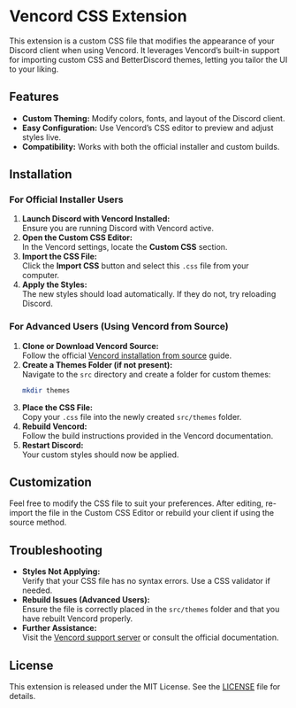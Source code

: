 # Vencord CSS Extension

This extension is a custom CSS file that modifies the appearance of your Discord client when using Vencord. It leverages Vencord’s built-in support for importing custom CSS and BetterDiscord themes, letting you tailor the UI to your liking.

## Features

- **Custom Theming:** Modify colors, fonts, and layout of the Discord client.
- **Easy Configuration:** Use Vencord’s CSS editor to preview and adjust styles live.
- **Compatibility:** Works with both the official installer and custom builds.

## Installation

### For Official Installer Users

1. **Launch Discord with Vencord Installed:**  
   Ensure you are running Discord with Vencord active.
2. **Open the Custom CSS Editor:**  
   In the Vencord settings, locate the **Custom CSS** section.
3. **Import the CSS File:**  
   Click the **Import CSS** button and select this `.css` file from your computer.
4. **Apply the Styles:**  
   The new styles should load automatically. If they do not, try reloading Discord.

### For Advanced Users (Using Vencord from Source)

1. **Clone or Download Vencord Source:**  
   Follow the official [Vencord installation from source](https://vencord.dev/download) guide.
2. **Create a Themes Folder (if not present):**  
   Navigate to the `src` directory and create a folder for custom themes:
   ```bash
   mkdir themes
   ```
3. **Place the CSS File:**  
   Copy your `.css` file into the newly created `src/themes` folder.
4. **Rebuild Vencord:**  
   Follow the build instructions provided in the Vencord documentation.
5. **Restart Discord:**  
   Your custom styles should now be applied.

## Customization

Feel free to modify the CSS file to suit your preferences. After editing, re-import the file in the Custom CSS Editor or rebuild your client if using the source method.

## Troubleshooting

- **Styles Not Applying:**  
  Verify that your CSS file has no syntax errors. Use a CSS validator if needed.
- **Rebuild Issues (Advanced Users):**  
  Ensure the file is correctly placed in the `src/themes` folder and that you have rebuilt Vencord properly.
- **Further Assistance:**  
  Visit the [Vencord support server](https://discord.gg/D9uwnFnqmd) or consult the official documentation.

## License

This extension is released under the MIT License. See the [LICENSE](LICENSE) file for details.
